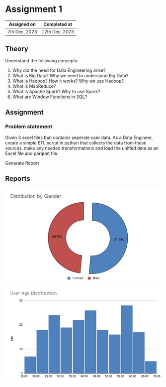# Assignment 1

| Assigned on | Completed at |
| --- | --- |
| 7th Dec, 2023 | 12th Dec, 2023 |

## Theory

Understand the following concepts:
1. Why did the need for Data Engineering arise?
2. What is Big Data? Why we need to understand Big Data?
3. What is Hadoop? How it works? Why we use Hadoop?
4. What is MapReduce?
5. What is Apache Spark? Why to use Spark?
6. What are Window Functions in SQL?

## Assignment

### Problem statement

Given 3 excel files that contains seperate user data. As a Data Engineer, create a simple ETL script in python that collects the data from these sources, make any needed transformations and load the unified data as an Excel file and parquet file.

Generate Report

## Reports

![gender](Distribution%20by%20Gender.png)
![age](User%20Age%20Distribution.png)

